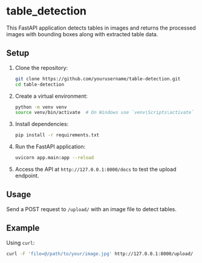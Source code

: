 # table_detection

This FastAPI application detects tables in images and returns the processed images with bounding boxes along with extracted table data.


## Setup

1. Clone the repository:
    ```bash
    git clone https://github.com/yourusername/table-detection.git
    cd table-detection
    ```

2. Create a virtual environment:
    ```bash
    python -m venv venv
    source venv/bin/activate  # On Windows use `venv\Scripts\activate`
    ```

3. Install dependencies:
    ```bash
    pip install -r requirements.txt
    ```

4. Run the FastAPI application:
    ```bash
    uvicorn app.main:app --reload
    ```

5. Access the API at `http://127.0.0.1:8000/docs` to test the upload endpoint.

## Usage

Send a POST request to `/upload/` with an image file to detect tables.

## Example

Using `curl`:
```bash
curl -F 'file=@/path/to/your/image.jpg' http://127.0.0.1:8000/upload/
